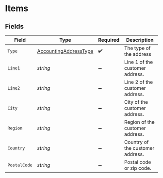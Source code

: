 # Items


## Fields

| Field                                                                     | Type                                                                      | Required                                                                  | Description                                                               |
| ------------------------------------------------------------------------- | ------------------------------------------------------------------------- | ------------------------------------------------------------------------- | ------------------------------------------------------------------------- |
| `Type`                                                                    | [AccountingAddressType](../../Models/Components/AccountingAddressType.md) | :heavy_check_mark:                                                        | The type of the address                                                   |
| `Line1`                                                                   | *string*                                                                  | :heavy_minus_sign:                                                        | Line 1 of the customer address.                                           |
| `Line2`                                                                   | *string*                                                                  | :heavy_minus_sign:                                                        | Line 2 of the customer address.                                           |
| `City`                                                                    | *string*                                                                  | :heavy_minus_sign:                                                        | City of the customer address.                                             |
| `Region`                                                                  | *string*                                                                  | :heavy_minus_sign:                                                        | Region of the customer address.                                           |
| `Country`                                                                 | *string*                                                                  | :heavy_minus_sign:                                                        | Country of the customer address.                                          |
| `PostalCode`                                                              | *string*                                                                  | :heavy_minus_sign:                                                        | Postal code or zip code.                                                  |